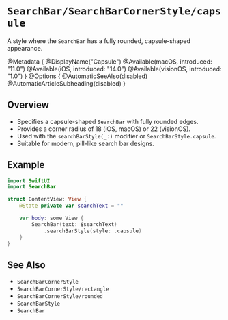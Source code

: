 # ``SearchBar/SearchBarCornerStyle/capsule``

A style where the `SearchBar` has a fully rounded, capsule-shaped appearance.

@Metadata {
    @DisplayName("Capsule")
    @Available(macOS, introduced: "11.0")
    @Available(iOS, introduced: "14.0")
    @Available(visionOS, introduced: "1.0")
}
@Options {
    @AutomaticSeeAlso(disabled)
    @AutomaticArticleSubheading(disabled)
}

## Overview

- Specifies a capsule-shaped `SearchBar` with fully rounded edges.
- Provides a corner radius of 18 (iOS, macOS) or 22 (visionOS).
- Used with the `searchBarStyle(_:)` modifier or `SearchBarStyle.capsule`.
- Suitable for modern, pill-like search bar designs.

## Example

```swift
import SwiftUI
import SearchBar

struct ContentView: View {
    @State private var searchText = ""

    var body: some View {
        SearchBar(text: $searchText)
            .searchBarStyle(style: .capsule)
    }
}
```

## See Also

- ``SearchBarCornerStyle``
- ``SearchBarCornerStyle/rectangle``
- ``SearchBarCornerStyle/rounded``
- ``SearchBarStyle``
- ``SearchBar``
